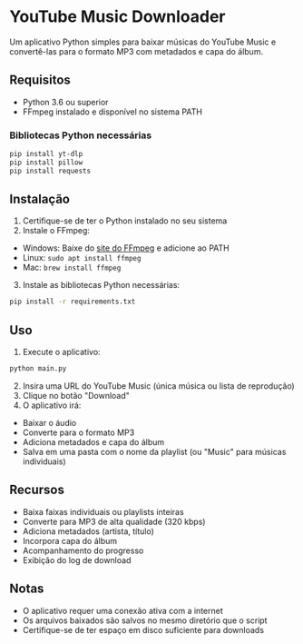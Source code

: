 # YouTube Music Downloader

Um aplicativo Python simples para baixar músicas do YouTube Music e convertê-las para o formato MP3 com metadados e capa do álbum.

## Requisitos

- Python 3.6 ou superior
- FFmpeg instalado e disponível no sistema PATH

### Bibliotecas Python necessárias
```bash
pip install yt-dlp
pip install pillow
pip install requests
```

## Instalação

1. Certifique-se de ter o Python instalado no seu sistema
2. Instale o FFmpeg:
- Windows: Baixe do [site do FFmpeg](https://ffmpeg.org/download.html) e adicione ao PATH
- Linux: `sudo apt install ffmpeg`
- Mac: `brew install ffmpeg`
3. Instale as bibliotecas Python necessárias:
```bash
pip install -r requirements.txt
```

## Uso

1. Execute o aplicativo:
```bash
python main.py
```
2. Insira uma URL do YouTube Music (única música ou lista de reprodução)
3. Clique no botão "Download"
4. O aplicativo irá:
- Baixar o áudio
- Converte para o formato MP3
- Adiciona metadados e capa do álbum
- Salva em uma pasta com o nome da playlist (ou "Music" para músicas individuais)

## Recursos

- Baixa faixas individuais ou playlists inteiras
- Converte para MP3 de alta qualidade (320 kbps)
- Adiciona metadados (artista, título)
- Incorpora capa do álbum
- Acompanhamento do progresso
- Exibição do log de download

## Notas

- O aplicativo requer uma conexão ativa com a internet
- Os arquivos baixados são salvos no mesmo diretório que o script
- Certifique-se de ter espaço em disco suficiente para downloads